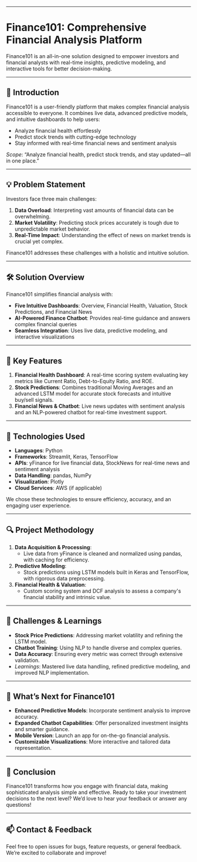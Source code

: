 

---

# Finance101: Comprehensive Financial Analysis Platform

Finance101 is an all-in-one solution designed to empower investors and financial analysts with real-time insights, predictive modeling, and interactive tools for better decision-making.

---

## 🚀 Introduction
Finance101 is a user-friendly platform that makes complex financial analysis accessible to everyone. It combines live data, advanced predictive models, and intuitive dashboards to help users:
- Analyze financial health effortlessly
- Predict stock trends with cutting-edge technology
- Stay informed with real-time financial news and sentiment analysis

*Scope*: “Analyze financial health, predict stock trends, and stay updated—all in one place.”

---

## 💡 Problem Statement
Investors face three main challenges:
1. **Data Overload**: Interpreting vast amounts of financial data can be overwhelming.
2. **Market Volatility**: Predicting stock prices accurately is tough due to unpredictable market behavior.
3. **Real-Time Impact**: Understanding the effect of news on market trends is crucial yet complex.

Finance101 addresses these challenges with a holistic and intuitive solution.

---

## 🛠️ Solution Overview
Finance101 simplifies financial analysis with:
- **Five Intuitive Dashboards**: Overview, Financial Health, Valuation, Stock Predictions, and Financial News
- **AI-Powered Finance Chatbot**: Provides real-time guidance and answers complex financial queries
- **Seamless Integration**: Uses live data, predictive modeling, and interactive visualizations

---

## 🔑 Key Features
1. **Financial Health Dashboard**: A real-time scoring system evaluating key metrics like Current Ratio, Debt-to-Equity Ratio, and ROE.
2. **Stock Predictions**: Combines traditional Moving Averages and an advanced LSTM model for accurate stock forecasts and intuitive buy/sell signals.
3. **Financial News & Chatbot**: Live news updates with sentiment analysis and an NLP-powered chatbot for real-time investment support.

---

## 🧰 Technologies Used
- **Languages**: Python
- **Frameworks**: Streamlit, Keras, TensorFlow
- **APIs**: yFinance for live financial data, StockNews for real-time news and sentiment analysis
- **Data Handling**: pandas, NumPy
- **Visualization**: Plotly
- **Cloud Services**: AWS (if applicable)

We chose these technologies to ensure efficiency, accuracy, and an engaging user experience.

---

## 🔍 Project Methodology
1. **Data Acquisition & Processing**:
   - Live data from yFinance is cleaned and normalized using pandas, with caching for efficiency.
2. **Predictive Modeling**:
   - Stock predictions using LSTM models built in Keras and TensorFlow, with rigorous data preprocessing.
3. **Financial Health & Valuation**:
   - Custom scoring system and DCF analysis to assess a company's financial stability and intrinsic value.

---

## 🤔 Challenges & Learnings
- **Stock Price Predictions**: Addressing market volatility and refining the LSTM model.
- **Chatbot Training**: Using NLP to handle diverse and complex queries.
- **Data Accuracy**: Ensuring every metric was correct through extensive validation.
- *Learnings*: Mastered live data handling, refined predictive modeling, and improved NLP implementation.

---

## 🔮 What’s Next for Finance101
- **Enhanced Predictive Models**: Incorporate sentiment analysis to improve accuracy.
- **Expanded Chatbot Capabilities**: Offer personalized investment insights and smarter guidance.
- **Mobile Version**: Launch an app for on-the-go financial analysis.
- **Customizable Visualizations**: More interactive and tailored data representation.

---

## 📜 Conclusion
Finance101 transforms how you engage with financial data, making sophisticated analysis simple and effective. Ready to take your investment decisions to the next level? We’d love to hear your feedback or answer any questions!

---

## 📫 Contact & Feedback
Feel free to open issues for bugs, feature requests, or general feedback. We’re excited to collaborate and improve!


